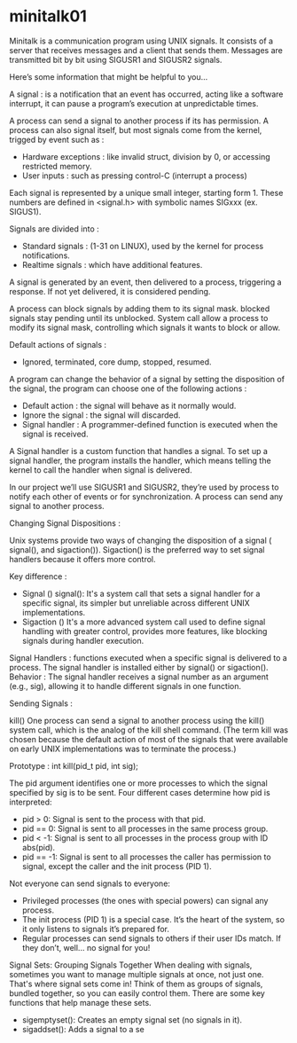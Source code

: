 # minitalk01

Minitalk is a communication program using UNIX signals. It consists of a server that receives messages and a client that sends them. Messages are transmitted bit by bit using SIGUSR1 and SIGUSR2 signals.

Here’s some information that might be helpful to you...

A signal : is a notification that an event has occurred, acting like a software interrupt, it can pause a program’s execution at unpredictable times.

A process can send a signal to another process if its has permission.
A process can also signal itself, but most signals come from the kernel, trigged by event such as :
- Hardware exceptions : like invalid struct, division by 0, or accessing restricted memory.
- User inputs : such as pressing control-C (interrupt a process)

Each signal is represented by a unique small integer, starting form 1. These numbers are defined in <signal.h> with symbolic names SIGxxx (ex. SIGUS1).

Signals are divided into :
- Standard signals : (1-31 on LINUX), used by the kernel for process notifications.
- Realtime signals : which have additional features.

A signal is generated by an event, then delivered to a process, triggering a response. If not yet delivered, it is considered pending.

A process can block signals by adding them to its signal mask. blocked signals stay pending until its unblocked. System call allow a process to modify its signal mask, controlling which signals it wants to block or allow.

Default actions of signals :
- Ignored, terminated, core dump, stopped, resumed.

A program can change the behavior of a signal by setting the disposition of the signal, the program can choose one of the following actions :
- Default action : the signal will behave as it normally would.
- Ignore the signal : the signal will discarded.
- Signal handler : A programmer-defined function is executed when the signal is received.

A Signal handler is a custom function that handles a signal.
To set up a signal handler, the program installs the handler, which means telling the kernel to call the handler when signal is delivered.

In our project we’ll use SIGUSR1 and SIGUSR2, they’re used by process to notify each other of events or for synchronization.
A process can send any signal to another process.

Changing Signal Dispositions :

Unix systems provide two ways of changing the disposition of a signal ( signal(), and sigaction()).
Sigaction() is the preferred way to set signal handlers because it offers more control.

Key difference :
- Signal () signal(): It's a system call that sets a signal handler for a specific signal,  its simpler but unreliable across different UNIX implementations.
- Sigaction () It's a more advanced system call used to define signal handling with greater control, provides more features, like blocking signals during handler execution.

Signal Handlers :
functions executed when a specific signal is delivered to a process.
The signal handler is installed either by signal() or sigaction().
Behavior : The signal handler receives a signal number as an argument (e.g., sig), allowing it to handle different signals in one function.

Sending Signals :

kill() 
One process can send a signal to another process using the kill() system call, which is the analog of the kill shell command. (The term kill was chosen because the default action of most of the signals that were available on early UNIX implementations was to terminate the process.) 

Prototype :
		int kill(pid_t pid, int sig);

The pid argument identifies one or more processes to which the signal specified by sig is to be sent. Four different cases determine how pid is interpreted:

- pid > 0: Signal is sent to the process with that pid.
- pid == 0: Signal is sent to all processes in the same process group.
- pid < -1: Signal is sent to all processes in the process group with ID abs(pid).
- pid == -1: Signal is sent to all processes the caller has permission to signal, except the caller and the init process (PID 1).


Not everyone can send signals to everyone:
- Privileged processes (the ones with special powers) can signal any process.
- The init process (PID 1) is a special case. It’s the heart of the system, so it only listens to signals it’s prepared for.
- Regular processes can send signals to others if their user IDs match. If they don’t, well... no signal for you!

Signal Sets: Grouping Signals Together
When dealing with signals, sometimes you want to manage multiple signals at once, not just one. That's where signal sets come in! Think of them as groups of signals, bundled together, so you can easily control them. There are some key functions that help manage these sets.

- sigemptyset(): Creates an empty signal set (no signals in it).
- sigaddset(): Adds a signal to a se
